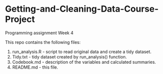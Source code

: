 # Getting-and-Cleaning-Data-Course-Project
Programming assignment Week 4

This repo contains the following files:  
1. run_analysis.R - script to read original data and create a tidy dataset.  
2. Tidy.txt - tidy dataset created by run_analysis() function.  
3. Codebook.md - description of the variables and calculated summaries.  
4. README.md - this file.  
